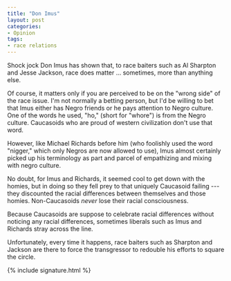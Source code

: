 ```yaml
---
title: "Don Imus"
layout: post
categories:
- Opinion
tags:
- race relations
---
```


Shock jock Don Imus has shown that, to race baiters such as Al Sharpton and Jesse Jackson, race does matter ... sometimes, more than anything else.

Of course, it matters only if you are perceived to be on the "wrong side" of the race issue. I'm not normally a betting person, but I'd be willing to bet that Imus either has Negro friends or he pays attention to Negro culture. One of the words he used, "ho," (short for "whore") is from the Negro culture. Caucasoids who are proud of western civilization don't use that word.

However, like Michael Richards before him (who foolishly used the word "nigger," which only Negros are now allowed to use), Imus almost certainly picked up his terminology as part and parcel of empathizing and mixing with negro culture.

No doubt, for Imus and Richards, it seemed cool to get down with the homies, but in doing so they fell prey to that uniquely Caucasoid failing --- they discounted the racial differences between themselves and those homies. Non-Caucasoids *never* lose their racial consciousness.

Because Caucasoids are suppose to celebrate racial differences without noticing any racial differences, sometimes liberals such as Imus and Richards stray across the line.

Unfortunately, every time it happens, race baiters such as Sharpton and Jackson are there to force the transgressor to redouble his efforts to square the circle.

{% include signature.html %}

